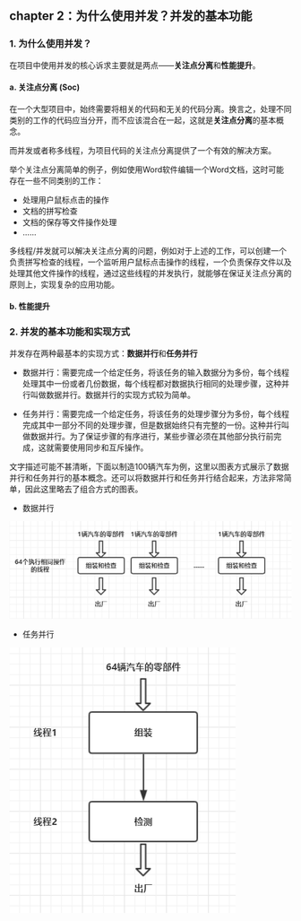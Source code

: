 ## chapter 2：为什么使用并发？并发的基本功能

### 1. 为什么使用并发？

在项目中使用并发的核心诉求主要就是两点——**关注点分离**和**性能提升**。

#### a. 关注点分离 (Soc)
在一个大型项目中，始终需要将相关的代码和无关的代码分离。换言之，处理不同类别的工作的代码应当分开，而不应该混合在一起，这就是**关注点分离**的基本概念。

而并发或者称多线程，为项目代码的关注点分离提供了一个有效的解决方案。

举个关注点分离简单的例子，例如使用Word软件编辑一个Word文档，这时可能存在一些不同类别的工作：
+ 处理用户鼠标点击的操作
+ 文档的拼写检查
+ 文档的保存等文件操作处理
+ ......

多线程/并发就可以解决关注点分离的问题，例如对于上述的工作，可以创建一个负责拼写检查的线程，一个监听用户鼠标点击操作的线程，一个负责保存文件以及处理其他文件操作的线程，通过这些线程的并发执行，就能够在保证关注点分离的原则上，实现复杂的应用功能。

#### b. 性能提升


### 2. 并发的基本功能和实现方式

并发存在两种最基本的实现方式：**数据并行**和**任务并行**

+ 数据并行：需要完成一个给定任务，将该任务的输入数据分为多份，每个线程处理其中一份或者几份数据，每个线程都对数据执行相同的处理步骤，这种并行叫做数据并行。数据并行的实现方式较为简单。

+ 任务并行：需要完成一个给定任务，将该任务的处理步骤分为多份，每个线程完成其中一部分不同的处理步骤，但是数据始终只有完整的一份。这种并行叫做数据并行。为了保证步骤的有序进行，某些步骤必须在其他部分执行前完成，这就需要使用同步和互斥操作。

文字描述可能不甚清晰，下面以制造100辆汽车为例，这里以图表方式展示了数据并行和任务并行的基本概念。还可以将数据并行和任务并行结合起来，方法非常简单，因此这里略去了组合方式的图表。

+ 数据并行  

![avatar](https://github.com/Happyxianyueveryday/cpp-concurrency/blob/master/chapter%202:%20%E4%B8%BA%E4%BB%80%E4%B9%88%E4%BD%BF%E7%94%A8%E5%B9%B6%E5%8F%91%EF%BC%9F%E5%B9%B6%E5%8F%91%E7%9A%84%E5%9F%BA%E6%9C%AC%E5%8A%9F%E8%83%BD/pics/QQ%E6%88%AA%E5%9B%BE20190831083733.png)

+ 任务并行  

![avatar](https://github.com/Happyxianyueveryday/cpp-concurrency/blob/master/chapter%202:%20%E4%B8%BA%E4%BB%80%E4%B9%88%E4%BD%BF%E7%94%A8%E5%B9%B6%E5%8F%91%EF%BC%9F%E5%B9%B6%E5%8F%91%E7%9A%84%E5%9F%BA%E6%9C%AC%E5%8A%9F%E8%83%BD/pics/QQ%E6%88%AA%E5%9B%BE20190831083740.png)


